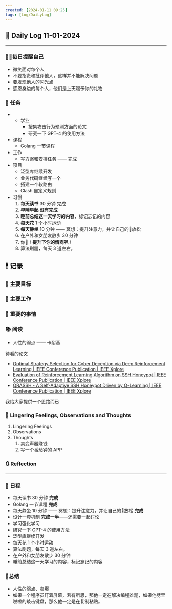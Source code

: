 ```yaml
---
created: [2024-01-11 09:25]
tags: [Log/DaiLyLog]
---
```


## 📅 Daily Log 11-01-2024

---

### 💁‍♂️每日提醒自己

- 微笑面对每个人
- 不要指责和批评他人，这样并不能解决问题
- 要发现他人的闪光点
- 感恩身边的每个人，他们是上天赐予你的礼物

### 🔷 任务

- - 学业
	- 搜集攻击行为预测方面的论文
	- 研究一下 GPT-4 的使用方法
- 课程
	- Golang 一节课程
- 工作
	- 写方案和安排任务 —— 完成
- 项目
	- 泛型库继续开发
	- 业务代码继续写一个
	- 搭建一个软路由
	- Clash 自定义规则
- 习惯
	1. **每天读书** 30 分钟 完成
	2. **早睡早起** **没有完成**
	3. **睡前总结这一天学习的内容**，标记忘记的内容
	4. **每天花** 1 个小时运动
	5. **每天静坐** 10 分钟 —— 冥想：提升注意力，并让自己的🧠放松
	6. 在户外和女朋友散步 30 分钟
	7. 你🦆！**提升下你的情商叭**！
	8. 算法刷题，每天 3 道左右。

## 🕴 记录

### 🎯 主要目标

### 🚀 主要工作

### 📕 重要的事情

### 📚 阅读

- 人性的弱点 —— 卡耐基

待看的论文

- [Optimal Strategy Selection for Cyber Deception via Deep Reinforcement Learning | IEEE Conference Publication | IEEE Xplore](https://ieeexplore.ieee.org/document/10189736)
- [Evaluation of Reinforcement Learning Algorithm on SSH Honeypot | IEEE Conference Publication | IEEE Xplore](https://ieeexplore.ieee.org/document/10057816)
- [QRASSH - A Self-Adaptive SSH Honeypot Driven by Q-Learning | IEEE Conference Publication | IEEE Xplore](https://ieeexplore.ieee.org/document/8484261)

我给大家提供一个思路而已

### 💬 Lingering Feelings, Observations and Thoughts

1. Lingering Feelings
2. Observations
3. Thoughts
	1. 卖变声器赚钱
	2. 写一个番茄钟的 APP

### 🔃 Reflection

---

### 📅 日程

- 每天读书 30 分钟 **完成**
- Golang 一节课程 **完成**
- 每天静坐 10 分钟 —— 冥想：提升注意力，并让自己的🧠放松 **完成**
- 设计一套机制 **完成一半**——还需要一起讨论
- 学习强化学习  
- 研究一下 GPT-4 的使用方法  
- 泛型库继续开发  
- 每天花 1 个小时运动  
- 算法刷题，每天 3 道左右。  
- 在户外和女朋友散步 30 分钟  
- 睡前总结这一天学习的内容，标记忘记的内容  

### 📒总结

- 人性的弱点、卖爆
- 如果一个程序员盯着屏幕，若有所思，那他一定在解决编程难题，如果他劈里啪啦的敲击键盘，那么他一定是在复制粘贴。
